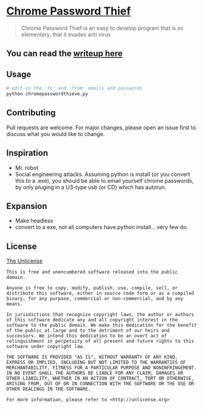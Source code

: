 # [Chrome Password Thief](https://alik604.github.io/chrome-password-thief/Docs/index.html)
>Chrome Password Thief is an easy to develop program that is so elementary, that it evades anti virus


## You can read the [writeup here](https://alik604.github.io/chrome-password-thief/Docs/index.html)


## Usage

```python
# edit-in the 'to' and 'from' emails and passwords
python chromepasswordthieve.py

```

 ## Contributing
Pull requests are welcome. For major changes, please open an issue first to discuss what you would like to change.

## Inspiration 
+ Mr. robot
+ Social engineering attacks. Assuming python is install (or you convert this to a .exe), you should be able to email yourself chrome passwords, by only pluging in a U3-type usb (or CD) which has autorun. 

## Expansion  

* Make headless 
* convert to a exe, not all computers have python install... very few do.

## License

[The Unlicense](<https://choosealicense.com/licenses/unlicense/>)

```text
This is free and unencumbered software released into the public domain.

Anyone is free to copy, modify, publish, use, compile, sell, or
distribute this software, either in source code form or as a compiled
binary, for any purpose, commercial or non-commercial, and by any
means.

In jurisdictions that recognize copyright laws, the author or authors
of this software dedicate any and all copyright interest in the
software to the public domain. We make this dedication for the benefit
of the public at large and to the detriment of our heirs and
successors. We intend this dedication to be an overt act of
relinquishment in perpetuity of all present and future rights to this
software under copyright law.

THE SOFTWARE IS PROVIDED "AS IS", WITHOUT WARRANTY OF ANY KIND,
EXPRESS OR IMPLIED, INCLUDING BUT NOT LIMITED TO THE WARRANTIES OF
MERCHANTABILITY, FITNESS FOR A PARTICULAR PURPOSE AND NONINFRINGEMENT.
IN NO EVENT SHALL THE AUTHORS BE LIABLE FOR ANY CLAIM, DAMAGES OR
OTHER LIABILITY, WHETHER IN AN ACTION OF CONTRACT, TORT OR OTHERWISE,
ARISING FROM, OUT OF OR IN CONNECTION WITH THE SOFTWARE OR THE USE OR
OTHER DEALINGS IN THE SOFTWARE.

For more information, please refer to <http://unlicense.org>
```
